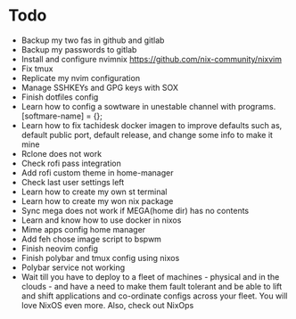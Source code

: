 # Todo

- Backup my two fas in github and gitlab
- Backup my passwords to gitlab
- Install and configure nvimnix https://github.com/nix-community/nixvim
- Fix tmux
- Replicate my nvim configuration
- Manage SSHKEYs and GPG keys with SOX
- Finish dotfiles config
- Learn how to config a sowtware in unestable channel with programs.[softmare-name] = {};
- Learn how to fix tachidesk docker imagen to improve defaults such as, default public port, default release, and change some info to make it mine
- Rclone does not work
- Check rofi pass integration
- Add rofi custom theme in home-manager
- Check last user settings left
- Learn how to create my own st terminal
- Learn how to create my won nix package
- Sync mega does not work if MEGA(home dir) has no contents
- Learn and know how to use docker in nixos
- Mime apps config home manager
- Add feh chose image script to bspwm
- Finish neovim config
- Finish polybar and tmux config using nixos
- Polybar service not working
- Wait till you have to deploy to a fleet of machines - physical and in the clouds - and have a need to make them fault tolerant and be able to lift and shift applications and co-ordinate configs across your fleet. You will love NixOS even more. Also, check out NixOps
